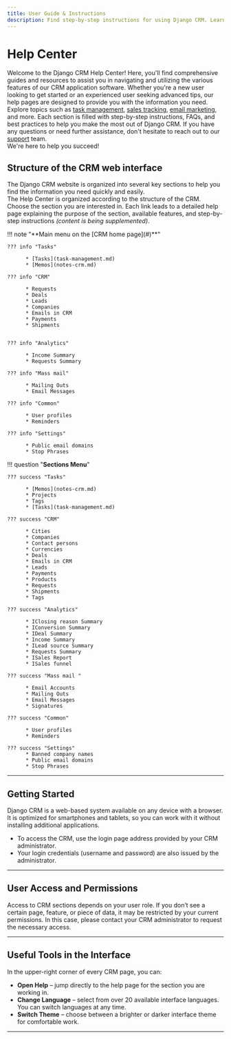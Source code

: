 ```yaml
---
title: User Guide & Instructions
description: Find step-by-step instructions for using Django CRM. Learn how to log in, navigate CRM modules, manage access rights, switch languages, and customize the interface on any device.
---
```


# **Help Center**

Welcome to the Django CRM Help Center! Here, you'll find comprehensive guides and resources to assist you in navigating and utilizing
the various features of our CRM application software. Whether you're a new user looking to get started or
an experienced user seeking advanced tips, our help pages are designed to provide you with the information you need.
Explore topics such as [task management](../features/tasks-app-features.md), [sales tracking](../features/crm-app-features.md), [email marketing](../features/massmail-app-features.md), and more.
Each section is filled with step-by-step instructions, FAQs, and best practices to help you make the most out of Django CRM.
If you have any questions or need further assistance, don't hesitate to reach out to our [support](../support.md) team.  
We're here to help you succeed!

## **Structure of the CRM web interface**

The Django CRM website is organized into several key sections to help you find the information you need quickly and easily.  
The Help Center is organized according to the structure of the CRM.
Choose the section you are interested in. Each link leads to a detailed help page explaining the purpose of the section,
available features, and step-by-step instructions *(content is being supplemented)*.

<div class="grid" markdown>
!!! note "**Main menu on the [CRM home page](#)**"

    ??? info "Tasks"
    
          * [Tasks](task-management.md)
          * [Memos](notes-crm.md)
    
    ??? info "CRM"
    
          * Requests
          * Deals
          * Leads
          * Companies
          * Emails in CRM
          * Payments
          * Shipments

    
    ??? info "Analytics"
    
          * Income Summary
          * Requests Summary
    
    ??? info "Mass mail"
    
          * Mailing Outs
          * Email Messages
    
    ??? info "Common"
    
          * User profiles
          * Reminders

    ??? info "Settings"

          * Public email domains
          * Stop Phrases

!!! question "**Sections Menu**"

    ??? success "Tasks"

          * [Memos](notes-crm.md)
          * Projects
          * Tags
          * [Tasks](task-management.md)

    ??? success "CRM"

          * Cities
          * Companies
          * Contact persons
          * Currencies
          * Deals
          * Emails in CRM
          * Leads
          * Payments
          * Products
          * Requests
          * Shipments
          * Tags

    ??? success "Analytics"

          * IClosing reason Summary
          * IConversion Summary
          * IDeal Summary
          * Income Summary
          * ILead source Summary
          * Requests Summary
          * ISales Report
          * ISales funnel

    ??? success "Mass mail "

          * Email Accounts
          * Mailing Outs
          * Email Messages
          * Signatures

    ??? success "Common"

          * User profiles
          * Reminders

    ??? success "Settings"
          * Banned company names
          * Public email domains
          * Stop Phrases

</div>

---

## **Getting Started**

Django CRM is a web-based system available on any device with a browser. It is optimized for smartphones and tablets, so you can work with it without installing additional applications.

* To access the CRM, use the login page address provided by your CRM administrator.
* Your login credentials (username and password) are also issued by the administrator.

---

## **User Access and Permissions**

Access to CRM sections depends on your user role. If you don’t see a certain page, feature, or piece of data, it may be restricted by your current permissions.
In this case, please contact your CRM administrator to request the necessary access.

---

## **Useful Tools in the Interface**

In the upper-right corner of every CRM page, you can:

* **Open Help** – jump directly to the help page for the section you are working in.
* **Change Language** – select from over 20 available interface languages. You can switch languages at any time.
* **Switch Theme** – choose between a brighter or darker interface theme for comfortable work.

---
